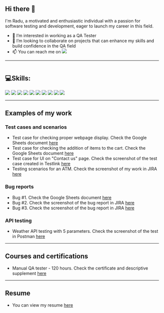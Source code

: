 <h2>Hi there 👋</h2>

I'm Radu, a motivated and enthusiastic individual with a passion for software testing and 
development, eager to launch my career in this field.

- 👀 I’m interested in working as a QA Tester
- 🤝 I’m looking to collaborate on projects that can enhance my skills and build confidence in the QA field
- 📫 You can reach me on <a href="https://www.linkedin.com/in/raduioanionita1/">
                            <img src="https://img.shields.io/badge/LinkedIn-blue?logo=linkedin&logoColor=white&style=flat"></a>
<hr>
<p>
  <div><img src="https://komarev.com/ghpvc/?username=radu2208&style=flat-square&color=green" alt=""/></div>
<h2>💻Skills:</h2>


  <div id="badges">
  <img src="https://img.shields.io/badge/Jira-blue?logo=atlassian&logoColor=white&style=for-the-badge"/>
  <img src="https://img.shields.io/badge/Testlink-FFFF00?logo=testlink&logoColor=white&style=for-the-badge"/>
  <img src="https://img.shields.io/badge/Postman-orange?logo=Postman&logoColor=white&style=for-the-badge"/>
  <img src="https://img.shields.io/badge/SQL-blue?logo=sql&logoColor=white&style=for-the-badge"/>
  <img src="https://img.shields.io/badge/HTML-orange?logo=html5&logoColor=white&style=for-the-badge"/>
  <img src="https://img.shields.io/badge/JSON-grey?logo=json&logoColor=white&style=for-the-badge"/>
  <img src="https://img.shields.io/badge/%3C/%3EXML-orange?logo=xml&logoColor=white&style=for-the-badge"/>
  <img src="https://img.shields.io/badge/%7Brest%20api%7D-black?logo=rest-api&logoColor=white&style=for-the-badge"/>
  <img src="https://img.shields.io/badge/agile/scrum-blue?logo=scrum&logoColor=white&style=for-the-badge"/>
  <img src="https://img.shields.io/badge/SOAP-FFFF00?logo=soapui&logoColor=white&style=for-the-badge"/>
    
</div>
</p>

<hr>
<h2>Examples of my work</h2>
<p>
  <h3>Test cases and scenarios</h3>
  <ul>
    <li>Test case for checking proper webpage display. Check the Google Sheets document <a href="https://docs.google.com/spreadsheets/d/1whUNoSuzjVENNJGDwccbFPy8zHAKHsHMWYp-kmqNb3U/edit?usp=sharing">here</a></li>
    <li>Test case for checking the addition of items to the cart. Check the Google Sheets document <a href="https://docs.google.com/spreadsheets/d/1l2u_EXQ1a0q40KRo5spTeW69Nu5TtOwsXLdsaqziA70/edit?usp=sharing">here</a></li>
    <li>Test case for UI on "Contact us" page. Check the screenshot of the test case created in Testlink <a href="https://drive.google.com/file/d/16vSkUapPG7JxUpQD_rv6JLbLKYBRJePU/view?usp=sharing">here</a></li>
    <li>Testing scenarios for an ATM. Check the screenshot of my work in JIRA <a href="https://drive.google.com/file/d/1R9JuYozOYOBpvbAhJmhh1KTSfr9_OU1h/view?usp=sharing">here</a></li>
  </ul>
  <h3>Bug reports</h3>
  <ul>
    <li>Bug #1. Check the Google Sheets document <a href="https://docs.google.com/spreadsheets/d/17mz3vV5r9DHHd4zSGCxbG3HXeakhjMqMwCNJ9lAZBLQ/edit?usp=sharing">here</a></li>
    <li>Bug #2. Check the screenshot of the bug report in JIRA <a href="https://drive.google.com/file/d/1Mae1apsl8sGB7aDVh9mch7jQHpuD42oa/view?usp=sharing">here</a></li>
    <li>Bug #3. Check the screenshot of the bug report in JIRA <a href="https://drive.google.com/file/d/1Z_2cwTm1JtJZQpe9sgx7qFFUIb8pWK5Y/view?usp=sharing">here</a></li>
  </ul>
  <h3>API testing</h3>
  <ul>
    <li>Weather API testing with 5 parameters. Check the screenshot of the test in Postman <a href="https://drive.google.com/file/d/107XRt93brK6Dr5kZL61vWLE9kb1tuCQt/view?usp=sharing">here</a></li>
  </ul>

  <hr>
  <h2>Courses and certifications</h2>
   <ul>
    <li>Manual QA tester - 120 hours. Check the certificate and descriptive supplement <a href="https://drive.google.com/file/d/1-mdxeUPrEKvidLrsitub93XBMbnlvKSE/view?usp=sharing">here</a></li>
  </ul>
    <hr>
  <h2>Resume</h2>
  <ul>
    <li>You can view my resume <a href="https://drive.google.com/file/d/1JMKznvy4aorrpLvtaWcpKTklZrEqQ4Ku/view?usp=sharing">here</a></li>
  </ul>
</p>
<!---
radu2208/radu2208 is a ✨ special ✨ repository because its `README.md` (this file) appears on your GitHub profile.
You can click the Preview link to take a look at your changes.
--->
